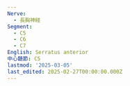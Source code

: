 ```yaml
---
Nerve:
  - 長胸神経
Segment:
  - C5
  - C6
  - C7
English: Serratus anterior
中心髄節: C5
lastmod: '2025-03-05'
last_edited: 2025-02-27T00:00:00.000Z
---
```



